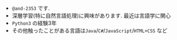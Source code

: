 - `@and-2353` です.
- 深層学習(特に自然言語処理)に興味があります. 最近は言語学に関心
- `Python3` の経験3年
- その他触ったことがある言語は`Java`/`C#`/`JavaScript`/`HTML+CSS` など

<!---
and-2353/and-2353 is a ✨ special ✨ repository because its `README.md` (this file) appears on your GitHub profile.
You can click the Preview link to take a look at your changes.
--->
